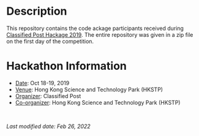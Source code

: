 # Description 
This repository contains the code ackage participants received during [Classified Post Hackage 2019](https://www.cpjobs.com/hk/article/the-classified-post-hackathon-highlighted-the-innovative-skills-the-young-generation). The entire repository was given in a zip file on the first day of the competition. 

# Hackathon Information
- <ins>Date</ins>: Oct 18-19, 2019
- <ins>Venue</ins>: Hong Kong Science and Technology Park (HKSTP)
- <ins>Organizer</ins>: Classified Post 
- <ins>Co-organizer</ins>: Hong Kong Science and Technology Park (HKSTP) 

<br />

*Last modified date: Feb 26, 2022*
